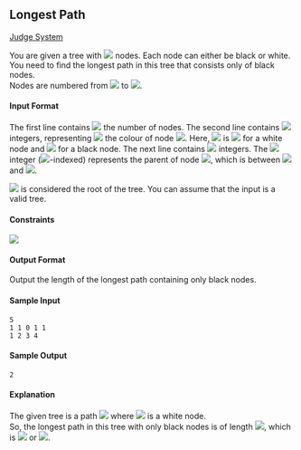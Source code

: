 ## Longest Path

[Judge System](https://www.hackerrank.com/contests/101hack33/challenges/longest-path)

You are given a tree with <img src="https://latex.codecogs.com/svg.latex?\Large&space;N"> nodes. Each node can either be black or white. You need to find the longest path in this tree that consists only of black nodes.<br>
Nodes are numbered from <img src="https://latex.codecogs.com/svg.latex?\Large&space;1"> to <img src="https://latex.codecogs.com/svg.latex?\Large&space;N">.

#### Input Format

The first line contains <img src="https://latex.codecogs.com/svg.latex?\Large&space;N"> the number of nodes. The second line contains <img src="https://latex.codecogs.com/svg.latex?\Large&space;N"> integers, representing <img src="https://latex.codecogs.com/svg.latex?\Large&space;c_i"> the colour of node <img src="https://latex.codecogs.com/svg.latex?\Large&space;i">. Here, <img src="https://latex.codecogs.com/svg.latex?\Large&space;c_i"> is <img src="https://latex.codecogs.com/svg.latex?\Large&space;0"> for a white node and <img src="https://latex.codecogs.com/svg.latex?\Large&space;1"> for a black node.
The next line contains <img src="https://latex.codecogs.com/svg.latex?\Large&space;N-1"> integers. The <img src="https://latex.codecogs.com/svg.latex?\Large&space;i^{th}"> integer (<img src="https://latex.codecogs.com/svg.latex?\Large&space;1">-indexed) represents the parent of node <img src="https://latex.codecogs.com/svg.latex?\Large&space;i+1">, which is between <img src="https://latex.codecogs.com/svg.latex?\Large&space;1"> and <img src="https://latex.codecogs.com/svg.latex?\Large&space;i">.

<img src="https://latex.codecogs.com/svg.latex?\Large&space;1"> is considered the root of the tree. You can assume that the input is a valid tree.

#### Constraints
<img src="https://latex.codecogs.com/svg.latex?\Large&space;1\le{N}\le{10^5}">

#### Output Format

Output the length of the longest path containing only black nodes.

#### Sample Input
```
5   
1 1 0 1 1   
1 2 3 4
```
#### Sample Output
```
2
```
#### Explanation

The given tree is a path <img src="https://latex.codecogs.com/svg.latex?\Large&space;1-2-3-4-5"> where <img src="https://latex.codecogs.com/svg.latex?\Large&space;3"> is a white node.<br>
So, the longest path in this tree with only black nodes is of length <img src="https://latex.codecogs.com/svg.latex?\Large&space;2">, which is <img src="https://latex.codecogs.com/svg.latex?\Large&space;1-2"> or <img src="https://latex.codecogs.com/svg.latex?\Large&space;4-5">.
